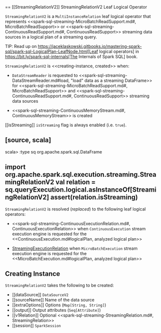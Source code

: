 == [[StreamingRelationV2]] StreamingRelationV2 Leaf Logical Operator

`StreamingRelationV2` is a `MultiInstanceRelation` leaf logical operator that represents <<spark-sql-streaming-MicroBatchReadSupport.md#, MicroBatchReadSupport>> or <<spark-sql-streaming-ContinuousReadSupport.md#, ContinuousReadSupport>> streaming data sources in a logical plan of a streaming query.

TIP: Read up on https://jaceklaskowski.gitbooks.io/mastering-spark-sql/spark-sql-LogicalPlan-LeafNode.html[Leaf logical operators] in https://bit.ly/spark-sql-internals[The Internals of Spark SQL] book.

`StreamingRelationV2` is <<creating-instance, created>> when:

* `DataStreamReader` is requested to <<spark-sql-streaming-DataStreamReader.md#load, "load" data as a streaming DataFrame>> for <<spark-sql-streaming-MicroBatchReadSupport.md#, MicroBatchReadSupport>> and <<spark-sql-streaming-ContinuousReadSupport.md#, ContinuousReadSupport>> streaming data sources

* <<spark-sql-streaming-ContinuousMemoryStream.md#, ContinuousMemoryStream>> is created

[[isStreaming]]
`isStreaming` flag is always enabled (i.e. `true`).

[source, scala]
----
scala> :type sq
org.apache.spark.sql.DataFrame

import org.apache.spark.sql.execution.streaming.StreamingRelationV2
val relation = sq.queryExecution.logical.asInstanceOf[StreamingRelationV2]
assert(relation.isStreaming)
----

`StreamingRelationV2` is resolved (_replaced_) to the following leaf logical operators:

* <<spark-sql-streaming-ContinuousExecutionRelation.md#, ContinuousExecutionRelation>> when `ContinuousExecution` stream execution engine is requested for the <<ContinuousExecution.md#logicalPlan, analyzed logical plan>>

* [StreamingExecutionRelation](StreamingExecutionRelation.md) when `MicroBatchExecution` stream execution engine is requested for the <<MicroBatchExecution.md#logicalPlan, analyzed logical plan>>

## Creating Instance

`StreamingRelationV2` takes the following to be created:

* [[dataSource]] `DataSourceV2`
* [[sourceName]] Name of the data source
* [[extraOptions]] Options (`Map[String, String]`)
* [[output]] Output attributes (`Seq[Attribute]`)
* [[v1Relation]] Optional <<spark-sql-streaming-StreamingRelation.md#, StreamingRelation>>
* [[session]] `SparkSession`
